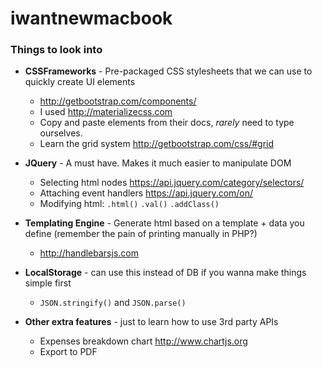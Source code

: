 # iwantnewmacbook
### Things to look into
+ **CSSFrameworks** - Pre-packaged CSS stylesheets that we can use to quickly create UI elements
  + http://getbootstrap.com/components/
  + I used http://materializecss.com
  + Copy and paste elements from their docs, *rarely* need to type ourselves.
  + Learn the grid system http://getbootstrap.com/css/#grid

+ **JQuery** - A must have. Makes it much easier to manipulate DOM
  + Selecting html nodes https://api.jquery.com/category/selectors/
  + Attaching event handlers https://api.jquery.com/on/
  + Modifying html: `.html()` `.val()` `.addClass()`

+ **Templating Engine** - Generate html based on a template + data you define (remember the pain of printing manually in PHP?)
  + http://handlebarsjs.com

+ **LocalStorage** - can use this instead of DB if you wanna make things simple first
  + `JSON.stringify()` and `JSON.parse()`
  
+ **Other extra features** - just to learn how to use 3rd party APIs
  + Expenses breakdown chart http://www.chartjs.org
  + Export to PDF
  
